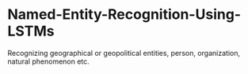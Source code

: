 # Named-Entity-Recognition-Using-LSTMs
Recognizing geographical or geopolitical entities, person, organization, natural phenomenon etc.
